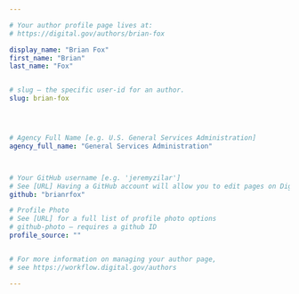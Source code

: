 ```yaml
---

# Your author profile page lives at:
# https://digital.gov/authors/brian-fox

display_name: "Brian Fox"
first_name: "Brian"
last_name: "Fox"


# slug — the specific user-id for an author.
slug: brian-fox




# Agency Full Name [e.g. U.S. General Services Administration]
agency_full_name: "General Services Administration"



# Your GitHub username [e.g. 'jeremyzilar']
# See [URL] Having a GitHub account will allow you to edit pages on DigitalGov. The image used in your GitHub account can also be used to populate your digital.gov profile photo.
github: "brianrfox"

# Profile Photo
# See [URL] for a full list of profile photo options
# github-photo — requires a github ID
profile_source: ""


# For more information on managing your author page,
# see https://workflow.digital.gov/authors

---
```

